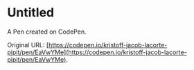 # Untitled

A Pen created on CodePen.

Original URL: [https://codepen.io/kristoff-jacob-lacorte-pipit/pen/EaVwYMe](https://codepen.io/kristoff-jacob-lacorte-pipit/pen/EaVwYMe).

